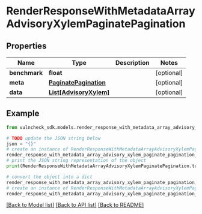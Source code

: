 # RenderResponseWithMetadataArrayAdvisoryXylemPaginatePagination


## Properties

Name | Type | Description | Notes
------------ | ------------- | ------------- | -------------
**benchmark** | **float** |  | [optional] 
**meta** | [**PaginatePagination**](PaginatePagination.md) |  | [optional] 
**data** | [**List[AdvisoryXylem]**](AdvisoryXylem.md) |  | [optional] 

## Example

```python
from vulncheck_sdk.models.render_response_with_metadata_array_advisory_xylem_paginate_pagination import RenderResponseWithMetadataArrayAdvisoryXylemPaginatePagination

# TODO update the JSON string below
json = "{}"
# create an instance of RenderResponseWithMetadataArrayAdvisoryXylemPaginatePagination from a JSON string
render_response_with_metadata_array_advisory_xylem_paginate_pagination_instance = RenderResponseWithMetadataArrayAdvisoryXylemPaginatePagination.from_json(json)
# print the JSON string representation of the object
print(RenderResponseWithMetadataArrayAdvisoryXylemPaginatePagination.to_json())

# convert the object into a dict
render_response_with_metadata_array_advisory_xylem_paginate_pagination_dict = render_response_with_metadata_array_advisory_xylem_paginate_pagination_instance.to_dict()
# create an instance of RenderResponseWithMetadataArrayAdvisoryXylemPaginatePagination from a dict
render_response_with_metadata_array_advisory_xylem_paginate_pagination_from_dict = RenderResponseWithMetadataArrayAdvisoryXylemPaginatePagination.from_dict(render_response_with_metadata_array_advisory_xylem_paginate_pagination_dict)
```
[[Back to Model list]](../README.md#documentation-for-models) [[Back to API list]](../README.md#documentation-for-api-endpoints) [[Back to README]](../README.md)


